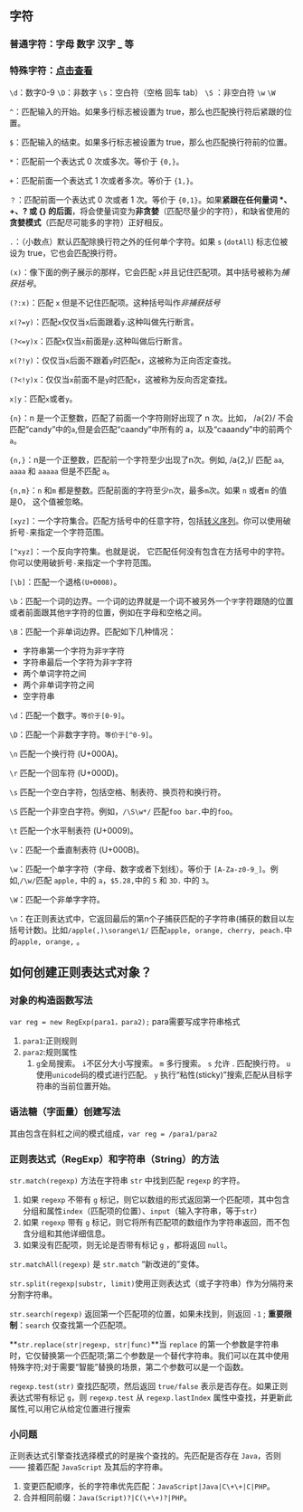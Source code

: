 

## 字符

### 普通字符：字母 数字 汉字 _ 等

### 特殊字符：[点击查看](https://developer.mozilla.org/zh-CN/docs/Web/JavaScript/Guide/Regular_Expressions#special-negated-character-set)

`\d`：数字0-9  `\D`：非数字  `\s`：空白符（空格 回车 tab）  `\S` ：非空白符 `\w`   `\W`

`^`：匹配输入的开始。如果多行标志被设置为 true，那么也匹配换行符后紧跟的位置。

`$`：匹配输入的结束。如果多行标志被设置为 true，那么也匹配换行符前的位置。

`*`：匹配前一个表达式 0 次或多次。等价于 `{0,}`。

`+`：匹配前面一个表达式 1 次或者多次。等价于 `{1,}`。

`？`：匹配前面一个表达式 0 次或者 1 次。等价于 `{0,1}`。如果**紧跟在任何量词 \*、 +、? 或 {} 的后面**，将会使量词变为**非贪婪**（匹配尽量少的字符），和缺省使用的**贪婪模式**（匹配尽可能多的字符）正好相反。

`.`：（小数点）默认匹配除换行符之外的任何单个字符。如果 `s` (`dotAll`) 标志位被设为 true，它也会匹配换行符。

`(x)`：像下面的例子展示的那样，它会匹配 `x`并且记住匹配项。其中括号被称为*捕获括号*。

`(?:x)`：匹配 `x` 但是不记住匹配项。这种括号叫作*非捕获括号*

`x(?=y)`：匹配`x`仅仅当`x`后面跟着`y`.这种叫做先行断言。

`(?<=y)x`：匹配`x`仅当`x`前面是`y`.这种叫做后行断言。

`x(?!y)`：仅仅当`x`后面不跟着`y`时匹配`x`，这被称为正向否定查找。

`(?<!y)x`：仅仅当`x`前面不是`y`时匹配`x`，这被称为反向否定查找。

`x|y`：匹配`x`或者`y`。

`{n}`：n 是一个正整数，匹配了前面一个字符刚好出现了 n 次。比如， /a{2}/ 不会匹配“candy”中的`a`,但是会匹配“caandy”中所有的 a，以及“caaandy”中的前两个`a`。

`{n,}`：n是一个正整数，匹配前一个字符至少出现了n次。例如, /a{2,}/ 匹配 `aa`, `aaaa` 和 `aaaaa` 但是不匹配 `a`。

`{n,m}`：`n` 和`m` 都是整数。匹配前面的字符至少`n`次，最多`m`次。如果 `n` 或者`m` 的值是0， 这个值被忽略。

`[xyz]`：一个字符集合。匹配方括号中的任意字符，包括[转义序列](https://developer.mozilla.org/zh-CN/docs/Web/JavaScript/Guide/Grammar_and_types)。你可以使用破折号`-`来指定一个字符范围。

`[^xyz]`：一个反向字符集。也就是说， 它匹配任何没有包含在方括号中的字符。你可以使用破折号`-`来指定一个字符范围。

`[\b]`：匹配一个退格`(U+0008)`。

`\b`：匹配一个词的边界。一个词的边界就是一个词不被另外一个`字`字符跟随的位置或者前面跟其他`字`字符的位置，例如在字母和空格之间。

`\B`：匹配一个非单词边界。匹配如下几种情况：

- 字符串第一个字符为非`字`字符
- 字符串最后一个字符为非`字`字符
- 两个单词字符之间
- 两个非单词字符之间
- 空字符串

`\d`：匹配一个数字。`等价于[0-9]`。

`\D`：匹配一个非数字字符。`等价于[^0-9]`。

`\n` 匹配一个换行符 (U+000A)。

`\r` 匹配一个回车符 (U+000D)。

`\s` 匹配一个空白字符，包括空格、制表符、换页符和换行符。

`\S` 匹配一个非空白字符。例如，`/\S\w*/` 匹配`foo bar.`中的`foo`。

`\t` 匹配一个水平制表符 (U+0009)。

`\v`：匹配一个垂直制表符 (U+000B)。

`\w`：匹配一个单字字符（字母、数字或者下划线）。等价于 `[A-Za-z0-9_]`。例如,` /\w/ `匹配 `apple,` 中的 `a`，`$5.28,`中的 `5` 和 `3D.` 中的 `3`。

`\W`：匹配一个非单字字符。

`\n`：在正则表达式中，它返回最后的第n个子捕获匹配的子字符串(捕获的数目以左括号计数)。比如`/apple(,)\sorange\1/` 匹配`apple, orange, cherry, peach.`中的`apple, orange,` 。

## 如何创建正则表达式对象？

### 对象的构造函数写法

`var reg = new RegExp(para1，para2);` para需要写成字符串格式

1. `para1`:正则规则
2. `para2`:规则属性
   1. `g`全局搜索。
      `i`不区分大小写搜索。
      `m` 多行搜索。
      `s` 允许 . 匹配换行符。
     `u` 使用`unicode`码的模式进行匹配。
      `y` 执行“粘性(sticky)”搜索,匹配从目标字符串的当前位置开始。

### 语法糖（字面量）创建写法

其由包含在斜杠之间的模式组成，`var reg = /para1/para2`

### 正则表达式（RegExp）和字符串（String）的方法

`str.match(regexp)` 方法在字符串 `str` 中找到匹配 `regexp` 的字符。

1. 如果 `regexp` 不带有 `g` 标记，则它以数组的形式返回第一个匹配项，其中包含分组和属性`index`（匹配项的位置）、`input`（输入字符串，等于`str`）
2. 如果 `regexp` 带有 `g` 标记，则它将所有匹配项的数组作为字符串返回，而不包含分组和其他详细信息。
3. 如果没有匹配项，则无论是否带有标记 `g` ，都将返回 `null`。

`str.matchAll(regexp)` 是 `str.match` “新改进的”变体。

`str.split(regexp|substr, limit)`使用正则表达式（或子字符串）作为分隔符来分割字符串。

 `str.search(regexp)` 返回第一个匹配项的位置，如果未找到，则返回 `-1` ; **重要限制**：`search` 仅查找第一个匹配项。

**`str.replace(str|regexp, str|func)`**当 `replace` 的第一个参数是字符串时，它仅替换第一个匹配项;第二个参数是一个替代字符串。我们可以在其中使用特殊字符;对于需要“智能”替换的场景，第二个参数可以是一个函数。

`regexp.test(str)` 查找匹配项，然后返回 `true/false` 表示是否存在。如果正则表达式带有标记 `g`，则 `regexp.test` 从 `regexp.lastIndex` 属性中查找，并更新此属性,可以用它从给定位置进行搜索

### 小问题

正则表达式引擎查找选择模式的时是挨个查找的。先匹配是否存在 `Java`，否则 —— 接着匹配 `JavaScript` 及其后的字符串。

1. 变更匹配顺序，长的字符串优先匹配：`JavaScript|Java|C\+\+|C|PHP`。
2. 合并相同前缀：`Java(Script)?|C(\+\+)?|PHP`。
